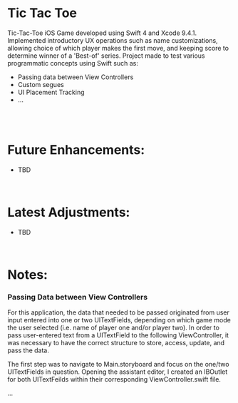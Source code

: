 # Tic Tac Toe
Tic-Tac-Toe iOS Game developed using Swift 4 and Xcode 9.4.1. Implemented introductory UX operations such as name customizations, allowing choice of which player makes the first move, and keeping score to determine winner of a 'Best-of' series. 
Project made to test various programmatic concepts using Swift such as:

<ul> 
  <li> Passing data between View Controllers </li>
  <li> Custom segues </li>
  <li> UI Placement Tracking </li>
  <li> ... </li>
</ul>
</br>


</br>


<h1>Future Enhancements:</h1>
<ul>
  <li> TBD </li>
</ul>

</br>

<h1>Latest Adjustments:</h1>
<ul>
  <li> TBD </li>
</ul>


</br>


<h1>Notes:</h1>

<h3>Passing Data between View Controllers </h3>

<p>
  For this application, the data that needed to be passed originated from user input entered into one or two UITextFields, depending on which game mode the user selected (i.e. name of player one and/or player two). In order to pass user-entered text from a UITextField to the following ViewController, it was necessary to have the correct structure to store, access, update, and pass the data. 
</p>

<p> The first step was to navigate to Main.storyboard and focus on the one/two UITextFields in question. Opening the assistant editor, I created an IBOutlet for both UITextFeilds within their corresponding ViewController.swift file. </p>

<p> ... </p>
